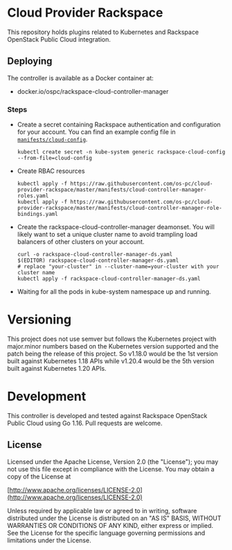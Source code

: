 # Cloud Provider Rackspace

This repository holds plugins related to Kubernetes and Rackspace OpenStack Public Cloud integration.

## Deploying

The controller is available as a Docker container at:
- docker.io/ospc/rackspace-cloud-controller-manager

### Steps

- Create a secret containing Rackspace authentication and configuration for your account.  You can find an example config file in [`manifests/cloud-config`](/manifests/cloud-config).

    ```shell
    kubectl create secret -n kube-system generic rackspace-cloud-config --from-file=cloud-config
    ```

- Create RBAC resources

    ```shell
    kubectl apply -f https://raw.githubusercontent.com/os-pc/cloud-provider-rackspace/master/manifests/cloud-controller-manager-roles.yaml
    kubectl apply -f https://raw.githubusercontent.com/os-pc/cloud-provider-rackspace/master/manifests/cloud-controller-manager-role-bindings.yaml
    ```

- Create the rackspace-cloud-controller-manager deamonset. You will likely want to set a unique cluster name to avoid trampling load balancers of other clusters on your account.

    ```shell
    curl -o rackspace-cloud-controller-manager-ds.yaml
    $(EDITOR) rackspace-cloud-controller-manager-ds.yaml
    # replace "your-cluster" in --cluster-name=your-cluster with your cluster name
    kubectl apply -f rackspace-cloud-controller-manager-ds.yaml
    ```

- Waiting for all the pods in kube-system namespace up and running.

# Versioning

This project does not use semver but follows the Kubernetes project with major.minor numbers
based on the Kubernetes version supported and the patch being the release of this project. So
v1.18.0 would be the 1st version built against Kubernetes 1.18 APIs while v1.20.4 would be
the 5th version built against Kubernetes 1.20 APIs.

# Development

This controller is developed and tested against Rackspace OpenStack Public Cloud using Go 1.16.
Pull requests are welcome.

## License

Licensed under the Apache License, Version 2.0 (the "License");
you may not use this file except in compliance with the License.
You may obtain a copy of the License at

[http://www.apache.org/licenses/LICENSE-2.0](http://www.apache.org/licenses/LICENSE-2.0)

Unless required by applicable law or agreed to in writing, software
distributed under the License is distributed on an "AS IS" BASIS,
WITHOUT WARRANTIES OR CONDITIONS OF ANY KIND, either express or implied.
See the License for the specific language governing permissions and
limitations under the License.
